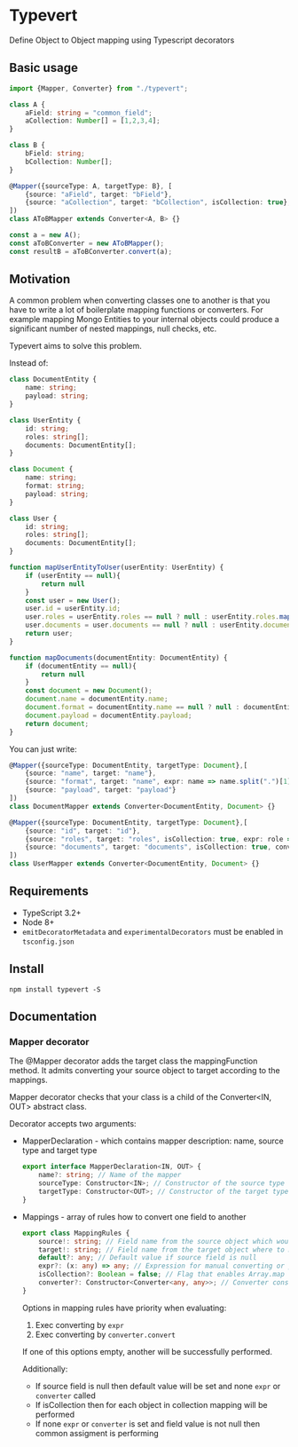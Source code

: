 # Typevert

Define Object to Object mapping using Typescript decorators

## Basic usage

```typescript
import {Mapper, Converter} from "./typevert";

class A {
    aField: string = "common_field";
    aCollection: Number[] = [1,2,3,4];
}

class B {
    bField: string;
    bCollection: Number[];
}

@Mapper({sourceType: A, targetType: B}, [
    {source: "aField", target: "bField"},
    {source: "aCollection", target: "bCollection", isCollection: true},
])
class AToBMapper extends Converter<A, B> {}

const a = new A();
const aToBConverter = new AToBMapper();
const resultB = aToBConverter.convert(a);

```

## Motivation

A common problem when converting classes one to another is that you have to write a lot of boilerplate mapping functions or converters.
For example mapping Mongo Entities to your internal objects could produce a significant number of nested mappings, null checks, etc.

Typevert aims to solve this problem.

Instead of:
```typescript
class DocumentEntity {
    name: string;
    payload: string;
}

class UserEntity {
    id: string;
    roles: string[];
    documents: DocumentEntity[];
}

class Document {
    name: string;
    format: string;
    payload: string;
}

class User {
    id: string;
    roles: string[];
    documents: DocumentEntity[];
}

function mapUserEntityToUser(userEntity: UserEntity) {
    if (userEntity == null){
        return null
    }
    const user = new User();
    user.id = userEntity.id;
    user.roles = userEntity.roles == null ? null : userEntity.roles.map(role => role.toUpperCase());
    user.documents = user.documents == null ? null : userEntity.documents.map(doc => mapDocuments(doc))
    return user;
}

function mapDocuments(documentEntity: DocumentEntity) {
    if (documentEntity == null){
        return null
    }
    const document = new Document();
    document.name = documentEntity.name;
    document.format = documentEntity.name == null ? null : documentEntity.name.split(".")[1];
    document.payload = documentEntity.payload;
    return document;
}
```

You can just write:

```typescript
@Mapper({sourceType: DocumentEntity, targetType: Document},[
    {source: "name", target: "name"},
    {source: "format", target: "name", expr: name => name.split(".")[1]},
    {source: "payload", target: "payload"}
])
class DocumentMapper extends Converter<DocumentEntity, Document> {}

@Mapper({sourceType: DocumentEntity, targetType: Document},[
    {source: "id", target: "id"},
    {source: "roles", target: "roles", isCollection: true, expr: role => role.toUpperCase()},
    {source: "documents", target: "documents", isCollection: true, converter: DocumentMapper}
])
class UserMapper extends Converter<DocumentEntity, Document> {}
```

## Requirements

* TypeScript 3.2+
* Node 8+
* `emitDecoratorMetadata` and `experimentalDecorators` must be enabled in `tsconfig.json`

## Install

`npm install typevert -S`

## Documentation

### Mapper decorator

The @Mapper decorator adds the target class the mappingFunction method. It admits converting your source object to target according to the mappings.

Mapper decorator checks that your class is a child of the Converter<IN, OUT> abstract class.

Decorator accepts two arguments:
- MapperDeclaration - which contains mapper description: name, source type and target type
    
    ```typescript
    export interface MapperDeclaration<IN, OUT> {
        name?: string; // Name of the mapper
        sourceType: Constructor<IN>; // Constructor of the source type
        targetType: Constructor<OUT>; // Constructor of the target type
    }
    ```

- Mappings - array of rules how to convert one field to another

    ```typescript
    export class MappingRules {
        source!: string; // Field name from the source object which would be mapped
        target!: string; // Field name from the target object where to map
        default?: any; // Default value if source field is null
        expr?: (x: any) => any; // Expression for manual converting or preparing field
        isCollection?: Boolean = false; // Flag that enables Array.map converting for this field 
        converter?: Constructor<Converter<any, any>>; // Converter constructor for nested objects
    }
    ```
    
    Options in mapping rules have priority when evaluating:
    1) Exec converting by `expr`
    2) Exec converting by `converter.convert`
    
    If one of this options empty, another will be successfully performed.
    
    Additionally:
     * If source field is null then default value will be set and none `expr` or `converter` called
     * If isCollection then for each object in collection mapping will be performed
     * If none `expr` or `converter` is set and field value is not null then common assigment is performing